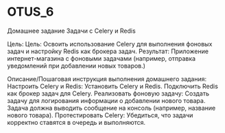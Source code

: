 # OTUS_6
Домашнее задание
Задачи с Celery и Redis

Цель:
Цель:
Освоить использование Celery для выполнения фоновых задач и настройку Redis как брокера задач.
Результат:
Приложение интернет-магазина с фоновыми задачами (например, отправка уведомлений при добавлении новых товаров.)


Описание/Пошаговая инструкция выполнения домашнего задания:
Настроить Celery и Redis:
Установить Celery и Redis.
Подключить Redis как брокер задач для Celery.
Реализовать фоновую задачу:
Создать задачу для логирования информации о добавлении нового товара.
Задача должна выводить сообщение на консоль (например, название нового товара).
Протестировать Celery:
Убедиться, что задачи корректно ставятся в очередь и выполняются.
